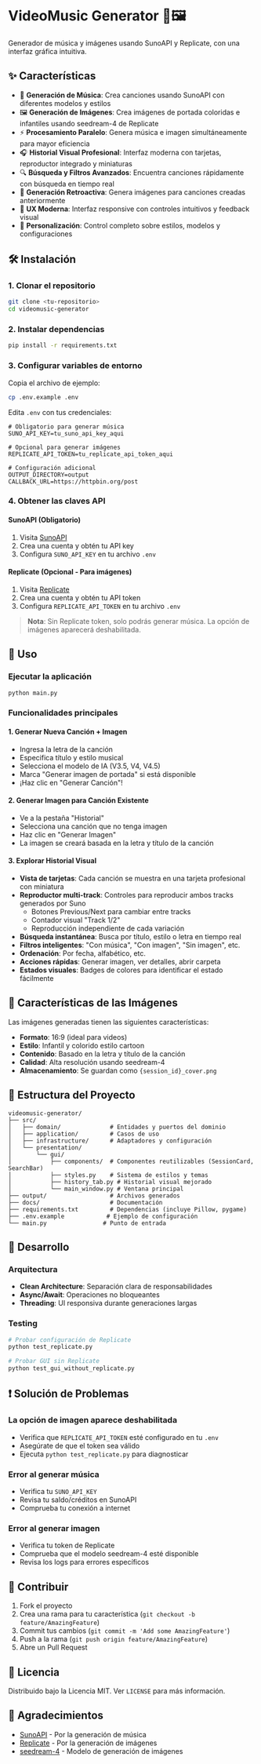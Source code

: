 # VideoMusic Generator 🎵🖼️

Generador de música y imágenes usando SunoAPI y Replicate, con una interfaz gráfica intuitiva.

## ✨ Características

- 🎵 **Generación de Música**: Crea canciones usando SunoAPI con diferentes modelos y estilos
- 🖼️ **Generación de Imágenes**: Crea imágenes de portada coloridas e infantiles usando seedream-4 de Replicate
- ⚡ **Procesamiento Paralelo**: Genera música e imagen simultáneamente para mayor eficiencia
- 🎧 **Historial Visual Profesional**: Interfaz moderna con tarjetas, reproductor integrado y miniaturas
- 🔍 **Búsqueda y Filtros Avanzados**: Encuentra canciones rápidamente con búsqueda en tiempo real
- 🔄 **Generación Retroactiva**: Genera imágenes para canciones creadas anteriormente
- 📱 **UX Moderna**: Interfaz responsive con controles intuitivos y feedback visual
- 🎨 **Personalización**: Control completo sobre estilos, modelos y configuraciones

## 🛠️ Instalación

### 1. Clonar el repositorio
```bash
git clone <tu-repositorio>
cd videomusic-generator
```

### 2. Instalar dependencias
```bash
pip install -r requirements.txt
```

### 3. Configurar variables de entorno

Copia el archivo de ejemplo:
```bash
cp .env.example .env
```

Edita `.env` con tus credenciales:
```env
# Obligatorio para generar música
SUNO_API_KEY=tu_suno_api_key_aqui

# Opcional para generar imágenes
REPLICATE_API_TOKEN=tu_replicate_api_token_aqui

# Configuración adicional
OUTPUT_DIRECTORY=output
CALLBACK_URL=https://httpbin.org/post
```

### 4. Obtener las claves API

#### SunoAPI (Obligatorio)
1. Visita [SunoAPI](https://sunoapi.org)
2. Crea una cuenta y obtén tu API key
3. Configura `SUNO_API_KEY` en tu archivo `.env`

#### Replicate (Opcional - Para imágenes)
1. Visita [Replicate](https://replicate.com)
2. Crea una cuenta y obtén tu API token
3. Configura `REPLICATE_API_TOKEN` en tu archivo `.env`

> **Nota**: Sin Replicate token, solo podrás generar música. La opción de imágenes aparecerá deshabilitada.

## 🚀 Uso

### Ejecutar la aplicación
```bash
python main.py
```

### Funcionalidades principales

#### 1. **Generar Nueva Canción + Imagen**
- Ingresa la letra de la canción
- Especifica título y estilo musical
- Selecciona el modelo de IA (V3.5, V4, V4.5)
- Marca "Generar imagen de portada" si está disponible
- ¡Haz clic en "Generar Canción"!

#### 2. **Generar Imagen para Canción Existente**
- Ve a la pestaña "Historial"
- Selecciona una canción que no tenga imagen
- Haz clic en "Generar Imagen"
- La imagen se creará basada en la letra y título de la canción

#### 3. **Explorar Historial Visual**
- **Vista de tarjetas**: Cada canción se muestra en una tarjeta profesional con miniatura
- **Reproductor multi-track**: Controles para reproducir ambos tracks generados por Suno
  - Botones Previous/Next para cambiar entre tracks
  - Contador visual "Track 1/2" 
  - Reproducción independiente de cada variación
- **Búsqueda instantánea**: Busca por título, estilo o letra en tiempo real
- **Filtros inteligentes**: "Con música", "Con imagen", "Sin imagen", etc.
- **Ordenación**: Por fecha, alfabético, etc.
- **Acciones rápidas**: Generar imagen, ver detalles, abrir carpeta
- **Estados visuales**: Badges de colores para identificar el estado fácilmente

## 🎨 Características de las Imágenes

Las imágenes generadas tienen las siguientes características:

- **Formato**: 16:9 (ideal para videos)
- **Estilo**: Infantil y colorido estilo cartoon
- **Contenido**: Basado en la letra y título de la canción
- **Calidad**: Alta resolución usando seedream-4
- **Almacenamiento**: Se guardan como `{session_id}_cover.png`

## 📁 Estructura del Proyecto

```
videomusic-generator/
├── src/
│   ├── domain/              # Entidades y puertos del dominio
│   ├── application/         # Casos de uso
│   ├── infrastructure/      # Adaptadores y configuración
│   └── presentation/
│       └── gui/
│           ├── components/  # Componentes reutilizables (SessionCard, SearchBar)
│           ├── styles.py    # Sistema de estilos y temas
│           ├── history_tab.py # Historial visual mejorado
│           └── main_window.py # Ventana principal
├── output/                  # Archivos generados
├── docs/                    # Documentación
├── requirements.txt         # Dependencias (incluye Pillow, pygame)
├── .env.example            # Ejemplo de configuración
└── main.py                # Punto de entrada
```

## 🔧 Desarrollo

### Arquitectura
- **Clean Architecture**: Separación clara de responsabilidades
- **Async/Await**: Operaciones no bloqueantes
- **Threading**: UI responsiva durante generaciones largas

### Testing
```bash
# Probar configuración de Replicate
python test_replicate.py

# Probar GUI sin Replicate
python test_gui_without_replicate.py
```

## ❗ Solución de Problemas

### La opción de imagen aparece deshabilitada
- Verifica que `REPLICATE_API_TOKEN` esté configurado en tu `.env`
- Asegúrate de que el token sea válido
- Ejecuta `python test_replicate.py` para diagnosticar

### Error al generar música
- Verifica tu `SUNO_API_KEY`
- Revisa tu saldo/créditos en SunoAPI
- Comprueba tu conexión a internet

### Error al generar imagen
- Verifica tu token de Replicate
- Comprueba que el modelo seedream-4 esté disponible
- Revisa los logs para errores específicos

## 🤝 Contribuir

1. Fork el proyecto
2. Crea una rama para tu característica (`git checkout -b feature/AmazingFeature`)
3. Commit tus cambios (`git commit -m 'Add some AmazingFeature'`)
4. Push a la rama (`git push origin feature/AmazingFeature`)
5. Abre un Pull Request

## 📄 Licencia

Distribuido bajo la Licencia MIT. Ver `LICENSE` para más información.

## 🙏 Agradecimientos

- [SunoAPI](https://sunoapi.org) - Por la generación de música
- [Replicate](https://replicate.com) - Por la generación de imágenes
- [seedream-4](https://replicate.com/bytedance/seedream-4) - Modelo de generación de imágenes